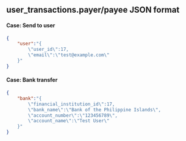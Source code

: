 ## user_transactions.payer/payee JSON format

#### Case: Send to user

```json
{
    "user":"{
        \"user_id\":17,
        \"email\":\"test@example.com\"
    }"
}
```

#### Case: Bank transfer
```json
{
    "bank":"{
        \"financial_institution_id\":17,
        \"bank_name\":\"Bank of the Philippine Islands\",
        \"account_number\":\"123456789\",
        \"account_name\":\"Test User\"
    }"
}
```

